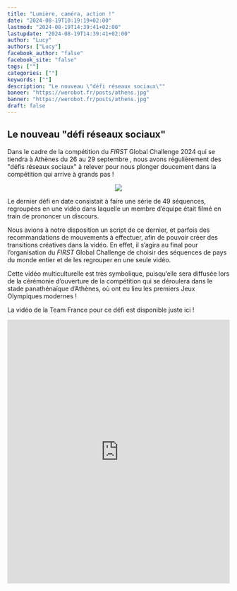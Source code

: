 ```yaml
---
title: "Lumière, caméra, action !"
date: "2024-08-19T10:19:19+02:00"
lastmod: "2024-08-19T14:39:41+02:00"
lastupdate: "2024-08-19T14:39:41+02:00"
author: "Lucy"
authors: ["Lucy"]
facebook_author: "false"
facebook_site: "false"
tags: [""]
categories: [""]
keywords: [""]
description: "Le nouveau \"défi réseaux sociaux\""
baneer: "https://werobot.fr/posts/athens.jpg"
banner: "https://werobot.fr/posts/athens.jpg"
draft: false
---
```

## Le nouveau "défi réseaux sociaux"
Dans le cadre de la compétition du *FIRST* Global Challenge 2024 qui se tiendra à Athènes du 26 au 29 septembre , nous avons régulièrement des "défis réseaux sociaux" à relever pour nous plonger doucement dans la compétition qui arrive à grands pas !


  <center>
<div style="width: 100%">
<img src="https://werobot.fr/posts/athens.jpg">
</div>
</center>


Le dernier défi en date consistait à faire une série de 49 séquences, regroupées en une vidéo dans laquelle un membre d’équipe était filmé en train de prononcer un discours.

  

Nous avions à notre disposition un script de ce dernier, et parfois des recommandations de mouvements à effectuer, afin de pouvoir créer des transitions créatives dans la vidéo. En effet, il s’agira au final pour l’organisation du *FIRST* Global Challenge de choisir des séquences de pays du monde entier et de les regrouper en une seule vidéo.

  

Cette vidéo multiculturelle est très symbolique, puisqu’elle sera diffusée lors de la cérémonie d’ouverture de la compétition qui se déroulera dans le stade panathénaïque d’Athènes, où ont eu lieu les premiers Jeux Olympiques modernes !

  

La vidéo de la Team France pour ce défi est disponible juste ici !


<iframe class="youtube-player" width="100%" height="597" src="https://www.youtube.com/embed/OVZCUkU1EyY?
version=3&amp;rel=1&amp;showsearch=0&amp;showinfo=1&amp;iv_load_policy=1&amp;fs=1&amp;hl=fr-FR&amp;autohide=2&amp;wmode=transparent" allowfullscreen="true" style="border:0;" sandbox="allow-scripts allow-same-origin allow-popups allow-presentation allow-popups-to-escape-sandbox"></iframe>


